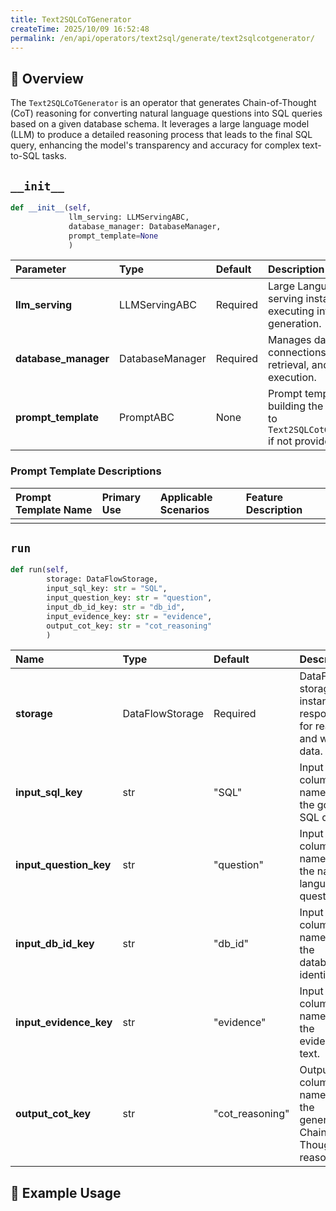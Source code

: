 ```yaml
---
title: Text2SQLCoTGenerator
createTime: 2025/10/09 16:52:48
permalink: /en/api/operators/text2sql/generate/text2sqlcotgenerator/
---
```


## 📘 Overview
The `Text2SQLCoTGenerator` is an operator that generates Chain-of-Thought (CoT) reasoning for converting natural language questions into SQL queries based on a given database schema. It leverages a large language model (LLM) to produce a detailed reasoning process that leads to the final SQL query, enhancing the model's transparency and accuracy for complex text-to-SQL tasks.

## `__init__`
```python
def __init__(self, 
             llm_serving: LLMServingABC, 
             database_manager: DatabaseManager,
             prompt_template=None
             )
```
| Parameter | Type | Default | Description |
| :--- | :--- | :--- | :--- |
| **llm_serving** | LLMServingABC | Required | Large Language Model serving instance, used for executing inference and generation. |
| **database_manager** | DatabaseManager | Required | Manages database connections, schema retrieval, and query execution. |
| **prompt_template** | PromptABC | None | Prompt template object for building the input. Defaults to `Text2SQLCotGeneratorPrompt` if not provided. |

### Prompt Template Descriptions
| Prompt Template Name | Primary Use | Applicable Scenarios | Feature Description |
| :--- | :--- | :--- | :--- |
| | | | |

## `run`
```python
def run(self, 
        storage: DataFlowStorage, 
        input_sql_key: str = "SQL",
        input_question_key: str = "question",
        input_db_id_key: str = "db_id",
        input_evidence_key: str = "evidence",
        output_cot_key: str = "cot_reasoning"
        )
```
| Name | Type | Default | Description |
| :--- | :--- | :--- | :--- |
| **storage** | DataFlowStorage | Required | DataFlow storage instance responsible for reading and writing data. |
| **input_sql_key** | str | "SQL" | Input column name for the gold SQL query. |
| **input_question_key**| str | "question" | Input column name for the natural language question. |
| **input_db_id_key** | str | "db_id" | Input column name for the database identifier. |
| **input_evidence_key**| str | "evidence" | Input column name for the evidence text. |
| **output_cot_key** | str | "cot_reasoning" | Output column name for the generated Chain-of-Thought reasoning. |

## 🧠 Example Usage
```python

```
